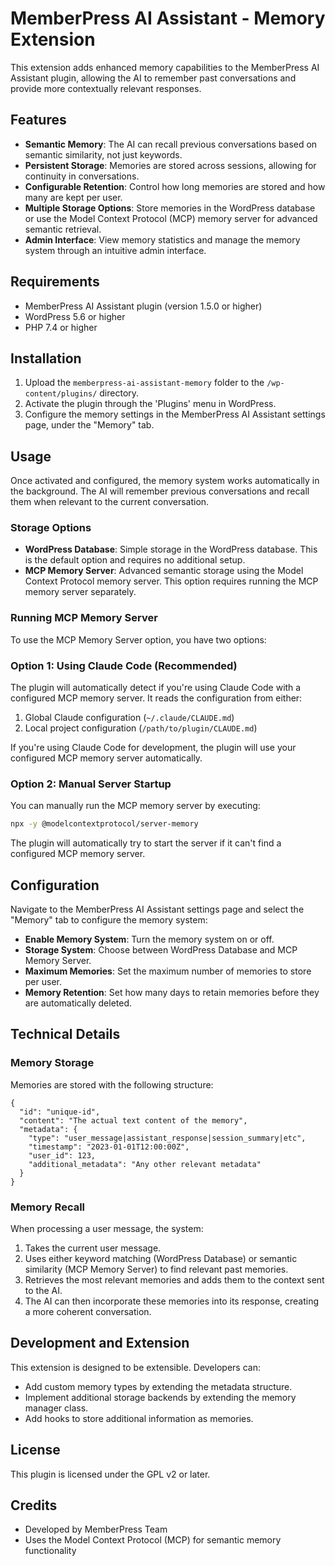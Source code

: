 # MemberPress AI Assistant - Memory Extension

This extension adds enhanced memory capabilities to the MemberPress AI Assistant plugin, allowing the AI to remember past conversations and provide more contextually relevant responses.

## Features

- **Semantic Memory**: The AI can recall previous conversations based on semantic similarity, not just keywords.
- **Persistent Storage**: Memories are stored across sessions, allowing for continuity in conversations.
- **Configurable Retention**: Control how long memories are stored and how many are kept per user.
- **Multiple Storage Options**: Store memories in the WordPress database or use the Model Context Protocol (MCP) memory server for advanced semantic retrieval.
- **Admin Interface**: View memory statistics and manage the memory system through an intuitive admin interface.

## Requirements

- MemberPress AI Assistant plugin (version 1.5.0 or higher)
- WordPress 5.6 or higher
- PHP 7.4 or higher

## Installation

1. Upload the `memberpress-ai-assistant-memory` folder to the `/wp-content/plugins/` directory.
2. Activate the plugin through the 'Plugins' menu in WordPress.
3. Configure the memory settings in the MemberPress AI Assistant settings page, under the "Memory" tab.

## Usage

Once activated and configured, the memory system works automatically in the background. The AI will remember previous conversations and recall them when relevant to the current conversation.

### Storage Options

- **WordPress Database**: Simple storage in the WordPress database. This is the default option and requires no additional setup.
- **MCP Memory Server**: Advanced semantic storage using the Model Context Protocol memory server. This option requires running the MCP memory server separately.

### Running MCP Memory Server

To use the MCP Memory Server option, you have two options:

### Option 1: Using Claude Code (Recommended)

The plugin will automatically detect if you're using Claude Code with a configured MCP memory server. It reads the configuration from either:

1. Global Claude configuration (`~/.claude/CLAUDE.md`)
2. Local project configuration (`/path/to/plugin/CLAUDE.md`)

If you're using Claude Code for development, the plugin will use your configured MCP memory server automatically.

### Option 2: Manual Server Startup

You can manually run the MCP memory server by executing:

```bash
npx -y @modelcontextprotocol/server-memory
```

The plugin will automatically try to start the server if it can't find a configured MCP memory server.

## Configuration

Navigate to the MemberPress AI Assistant settings page and select the "Memory" tab to configure the memory system:

- **Enable Memory System**: Turn the memory system on or off.
- **Storage System**: Choose between WordPress Database and MCP Memory Server.
- **Maximum Memories**: Set the maximum number of memories to store per user.
- **Memory Retention**: Set how many days to retain memories before they are automatically deleted.

## Technical Details

### Memory Storage

Memories are stored with the following structure:

```
{
  "id": "unique-id",
  "content": "The actual text content of the memory",
  "metadata": {
    "type": "user_message|assistant_response|session_summary|etc",
    "timestamp": "2023-01-01T12:00:00Z",
    "user_id": 123,
    "additional_metadata": "Any other relevant metadata"
  }
}
```

### Memory Recall

When processing a user message, the system:

1. Takes the current user message.
2. Uses either keyword matching (WordPress Database) or semantic similarity (MCP Memory Server) to find relevant past memories.
3. Retrieves the most relevant memories and adds them to the context sent to the AI.
4. The AI can then incorporate these memories into its response, creating a more coherent conversation.

## Development and Extension

This extension is designed to be extensible. Developers can:

- Add custom memory types by extending the metadata structure.
- Implement additional storage backends by extending the memory manager class.
- Add hooks to store additional information as memories.

## License

This plugin is licensed under the GPL v2 or later.

## Credits

- Developed by MemberPress Team
- Uses the Model Context Protocol (MCP) for semantic memory functionality